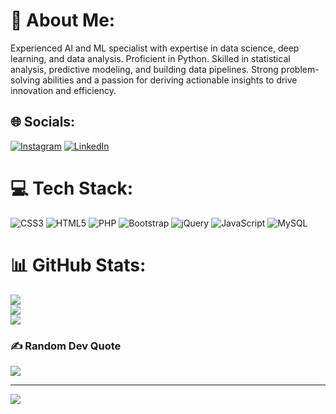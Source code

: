 # 💫 About Me:
Experienced AI and ML specialist with expertise in data science, deep learning, and data analysis. Proficient in Python. Skilled in statistical analysis, predictive modeling, and building data pipelines. Strong problem-solving abilities and a passion for deriving actionable insights to drive innovation and efficiency.


## 🌐 Socials:
[![Instagram](https://img.shields.io/badge/Instagram-%23E4405F.svg?logo=Instagram&logoColor=white)](https://instagram.com/peeettzz) [![LinkedIn](https://img.shields.io/badge/LinkedIn-%230077B5.svg?logo=linkedin&logoColor=white)](https://linkedin.com/in/peter-sunny-8117b8231) 

# 💻 Tech Stack:
![CSS3](https://img.shields.io/badge/css3-%231572B6.svg?style=for-the-badge&logo=css3&logoColor=white) ![HTML5](https://img.shields.io/badge/html5-%23E34F26.svg?style=for-the-badge&logo=html5&logoColor=white) ![PHP](https://img.shields.io/badge/php-%23777BB4.svg?style=for-the-badge&logo=php&logoColor=white) ![Bootstrap](https://img.shields.io/badge/bootstrap-%23563D7C.svg?style=for-the-badge&logo=bootstrap&logoColor=white) ![jQuery](https://img.shields.io/badge/jquery-%230769AD.svg?style=for-the-badge&logo=jquery&logoColor=white) ![JavaScript](https://img.shields.io/badge/javascript-%23323330.svg?style=for-the-badge&logo=javascript&logoColor=%23F7DF1E) ![MySQL](https://img.shields.io/badge/mysql-%2300f.svg?style=for-the-badge&logo=mysql&logoColor=white)
# 📊 GitHub Stats:
![](https://github-readme-stats.vercel.app/api?username=Peter-sunny&theme=blue-green&hide_border=true&include_all_commits=true&count_private=false)<br/>
![](https://github-readme-streak-stats.herokuapp.com/?user=Peter-sunny&theme=blue-green&hide_border=true)<br/>
![](https://github-readme-stats.vercel.app/api/top-langs/?username=Peter-sunny&theme=blue-green&hide_border=true&include_all_commits=true&count_private=false&layout=compact)

### ✍️ Random Dev Quote
![](https://quotes-github-readme.vercel.app/api?type=horizontal&theme=radical)



---
[![](https://visitcount.itsvg.in/api?id=Peter-sunny&icon=0&color=0)](https://visitcount.itsvg.in)

<!-- Proudly created with GPRM ( https://gprm.itsvg.in ) -->
